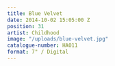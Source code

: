 ```yaml
---
title: Blue Velvet
date: 2014-10-02 15:05:00 Z
position: 31
artist: Childhood
image: "/uploads/blue-velvet.jpg"
catalogue-number: HA011
format: 7" / Digital
---
```


